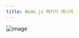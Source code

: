 ```yaml
---
title: Node.js 패키지 매니저
---
```


![image](https://miro.medium.com/v2/resize:fit:1400/1*UzHPo9SzcimYbgmrIC0SJg.png)